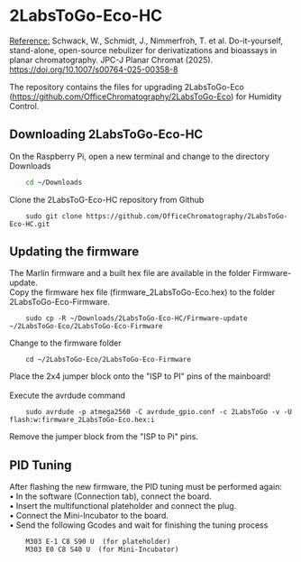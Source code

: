 # 2LabsToGo-Eco-HC

<u>Reference:</u> Schwack, W., Schmidt, J., Nimmerfroh, T. et al. Do-it-yourself, stand-alone, 
open-source nebulizer for derivatizations and bioassays in planar chromatography. 
JPC-J Planar Chromat (2025). https://doi.org/10.1007/s00764-025-00358-8

The repository contains the files for upgrading 2LabsToGo-Eco
 (https://github.com/OfficeChromatography/2LabsToGo-Eco) for Humidity Control.

## Downloading 2LabsToGo-Eco-HC
On the Raspberry Pi, open a new terminal and change to the directory Downloads
```bash
	cd ~/Downloads
```
Clone the 2LabsToG-Eco-HC repository from Github
```
	sudo git clone https://github.com/OfficeChromatography/2LabsToGo-Eco-HC.git
````

## Updating the firmware
The Marlin firmware and a built hex file are available in the folder Firmware-update.<br>
Copy the firmware hex file (firmware_2LabsToGo-Eco.hex) to the folder 2LabsToGo-Eco-Firmware.
```
	sudo cp -R ~/Downloads/2LabsToGo-Eco-HC/Firmware-update ~/2LabsToGo-Eco/2LabsToGo-Eco-Firmware
````
Change to the firmware folder
```
	cd ~/2LabsToGo-Eco/2LabsToGo-Eco-Firmware
````
Place the 2x4 jumper block onto the "ISP to PI" pins of the mainboard!<br> <br>
Execute the avrdude command
```
	sudo avrdude -p atmega2560 -C avrdude_gpio.conf -c 2LabsToGo -v -U flash:w:firmware_2LabsToGo-Eco.hex:i
````
Remove the jumper block from the "ISP to Pi" pins.<br>

## PID Tuning
After flashing the new firmware, the PID tuning must be performed again:<br>
•	In the software (Connection tab), connect the board.<br>
•	Insert the multifunctional plateholder and connect the plug.<br>
•	Connect the Mini-Incubator to the board.<br>
•	Send the following Gcodes and wait for finishing the tuning process
````
	M303 E-1 C8 S90 U  (for plateholder)
	M303 E0 C8 S40 U  (for Mini-Incubator)
````
